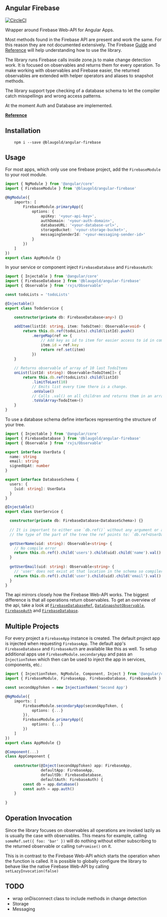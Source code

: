 ## Angular Firebase

[![CircleCI](https://circleci.com/gh/blaugold/angular-firebase.svg?style=svg&circle-token=bf5f61f7f9737852ea53e4e80981312624078636)](https://circleci.com/gh/blaugold/angular-firebase)

Wrapper around Firebase Web-API for Angular Apps.

Most methods found in the Firebase API are present and work the same. For this reason they are not
documented extensively. The Firebase [Guide](https://firebase.google.com/docs/web/setup) and 
[Reference](https://firebase.google.com/docs/reference/) will help understanding how to use the 
library.

The library runs Firebase calls inside zone.js to make change detection work. It is focused on 
observables and returns them for every operation. To make working with observables and 
Firebase easier, the returned observables are extended with helper operators and aliases to snapshot 
methods.

The library support type checking of a database schema to let the compiler catch misspellings and
wrong access patterns.

At the moment Auth and Database are implemented.

**[Reference](https://blaugold.github.io/angular-firebase/index.html)**

## Installation

```
    npm i --save @blaugold/angular-firebase
```

## Usage
For most apps, which only use one firebase project, add the `FirebaseModule` to your root module.

```typescript
import { NgModule } from '@angular/core'
import { FirebaseModule } from '@blaugold/angular-firebase'

@NgModule({
    imports: [
        FirebaseModule.primaryApp({
            options: {
                apiKey: '<your-api-key>',
                authDomain: '<your-auth-domain>',
                databaseURL: '<your-database-url>',
                storageBucket: '<your-storage-bucket>',
                messagingSenderId: '<your-messaging-sender-id>'
            }
        })
    ]
})
export class AppModule {}
```

In your service or component inject `FirebaseDatabase` and `FirebaseAuth`:

```typescript
import { Injectable } from '@angular/core'
import { FirebaseDatabase } from '@blaugold/angular-firebase'
import { Observable } from 'rxjs/Observable'

const todoLists = 'todoLists'

@Injectable()
export class TodoService {

    constructor(private db: FirebaseDatabase<any>) {}
    
    addItem(listId: string, item: TodoItem): Observable<void> {
        return this.db.ref(todoLists).child(listId).push()
            .mergeMap(ref => {
                // Add key as id to item for easier access to id in components
                item.id = ref.key
                return ref.set(item)
            })
    }
    
    // Returns observable of array of 10 last TodoItems 
    onList(listId: string): Observable<TodoItem[]> {
        return this.db.ref(todoLists).child(listId)
            .limitToLast(10)
            // Emits list every time there is a change.
            .onValue()
            // Calls .val() on all children and returns them in an array.
            .toValArray<TodoItem>()
    }
}
```

To use a database schema define interfaces representing the structure of your tree.

```typescript
import { Injectable } from '@angular/core'
import { FirebaseDatabase } from '@blaugold/angular-firebase'
import { Observable } from 'rxjs/Observable'

export interface UserData {
  name: string
  email: string
  signedUpAt: number
}

export interface DatabaseSchema {
  users: {
    [uid: string]: UserData
  }
}

@Injectable()
export class UserService {

  constructor(private db: FirebaseDatabase<DatabaseSchema>) {}
    
  // It is important to either use `db.ref()` without any argument or alternatively declare 
  // the type of the part of the tree the ref points to: `db.ref<UserData>('/users/1')`

  getUserName(uid: string): Observable<string> {
    // No compile error
    return this.db.ref().child('users').child(uid).child('name').val()
  }
  
  getUserEmail(uid: string): Observable<string> {
    // 'user' does not exist at that location in the schema so compiler will complain.  
    return this.db.ref().child('user').child(uid).child('email').val()
  }
}
```

The api mirrors closely how the Firebase Web-API works. The biggest difference is that all 
operations return observables. To get an overview of the api, take a look at [`FirebaseDatabaseRef`](https://blaugold.github.io/angular-firebase/classes/firebasedatabaseref.html), [`DataSnapshotObservable`](https://blaugold.github.io/angular-firebase/classes/datasnapshotobservable.html), [`FirebaseAuth`](https://blaugold.github.io/angular-firebase/classes/firebaseauth.html) and [`FirebaseDatabase`](https://blaugold.github.io/angular-firebase/classes/firebasedatabase.html).

## Multiple Projects
For every project a `FirebaseApp` instance is created. The default project app is injected when
requesting `FirebaseApp`. The default app's `FirebaseDatabase` and `FirebaseAuth`
are available like this as well. To setup additional apps use `FirebaseModule.secondaryApp` and pass
an `InjectionToken` which then can be used to inject the app in services, components, etc.:

```typescript
import { InjectionToken, NgModule, Component, Inject } from '@angular/core'
import { FirebaseModule, FirebaseApp, FirebaseDatabase, FirebaseAuth } from '@blaugold/angular-firebase'

const secondAppToken = new InjectionToken('Second App')

@NgModule({
    imports: [
        FirebaseModule.secondaryApp(secondAppToken, {
            options: {...}
        }),
        FirebaseModule.primaryApp({
            options: {...}
        })
    ]
})
export class AppModule {}

@Component(...)
class AppComponent {
    
    constructor(@Inject(secondAppToken) app: FirebaseApp,
                defaultApp: FirebaseApp,
                defaultDb: FirebaseDatabase,
                defaultAuth: FirebaseAuth) {
        const db = app.database()
        const auth = app.auth()
    }
    
}
```
 
## Operation Invocation
Since the library focuses on observables all operations are invoked lazily as is usually the case 
with observables. This means for example, calling `someRef.set({ foo: 'bar' })` will do nothing 
without either subscribing to the returned observable or calling `toPromise()` on it.

This is in contrast to the Firebase Web-API which starts the operation when the function is
called. It is possible to globally configure the library to behave like the native Firebase Web-API
by calling `setLazyInvocation(false)`

## TODO
- wrap onDisconnect class to include methods in change detection
- Storage
- Messaging


